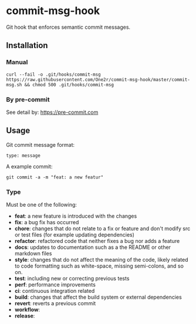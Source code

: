 # commit-msg-hook
Git hook that enforces semantic commit messages.

## Installation

### Manual 
```
curl --fail -o .git/hooks/commit-msg https://raw.githubusercontent.com/One2r/commit-msg-hook/master/commit-msg.sh && chmod 500 .git/hooks/commit-msg
```

### By pre-commit
See detail by: https://pre-commit.com

## Usage

Git commit message format:
```
type: message
```
A example commit:
```
git commit -a -m "feat: a new featur"
```

### Type 
Must be one of the following:

* **feat**: a new feature is introduced with the changes
* **fix**: a bug fix has occurred
* **chore**: changes that do not relate to a fix or feature and don't modify src or test files (for example updating dependencies)
* **refactor**: refactored code that neither fixes a bug nor adds a feature
* **docs**: updates to documentation such as a the README or other markdown files
* **style**: changes that do not affect the meaning of the code, likely related to code formatting such as white-space, missing semi-colons, and so on.
* **test**: including new or correcting previous tests
* **perf**: performance improvements
* **ci**: continuous integration related
* **build**: changes that affect the build system or external dependencies
* **revert**: reverts a previous commit 
* **workflow**:
* **release**:
